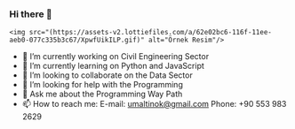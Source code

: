 ### Hi there 👋

    <img src="(https://assets-v2.lottiefiles.com/a/62e02bc6-116f-11ee-aeb0-077c335b3c67/XpwfUikILP.gif)" alt="Örnek Resim"/>
    
- 🔭 I’m currently working on Civil Engineering Sector
- 🌱 I’m currently learning on Python and JavaScript 
- 👯 I’m looking to collaborate on the Data Sector
- 🤔 I’m looking for help with the Programming
- 💬 Ask me about the Programming Way Path
- 📫 How to reach me: E-mail:  umaltinok@gmail.com
                      Phone:   +90 553 983 2629



